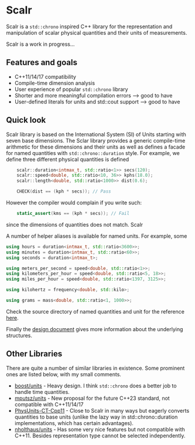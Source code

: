 # Scalr
Scalr is a `std::chrono` inspired C++ library for the representation and manipulation of scalar physical quantities and their units of measurements. 

Scalr is a work in progress... 

## Features and goals

* C++11/14/17 compatibility
* Compile-time dimension analysis
* User experience of popular `std::chrono` library
* Shorter and more meaningful compilation errors --> good to have 
* User-defined literals for units and std::cout support --> good to have 

## Quick look

Scalr library is based on the International System (SI) of Units starting with seven base dimensions. The Sclar library provides a generic compile-time arithmetic for these dimensions and their units as well as defines a facade for named quantities with `std::chrono::duration` style. For example, we define three different physical quantities is defined 

```c++
    scalr::duration<intmax_t, std::ratio<1>> secs(120); 
    scalr::speed<double, std::ratio<10, 36>> kphs(18.0);
    scalr::length<double, std::ratio<1000>> dist(0.6);

    CHECK(dist == (kph * secs)); // Pass
```

However the compiler would complain if you write such: 
```c++
    static_assert(kms == (kph * secs)); // Fail
```
since the dimensions of quantities does not match. Scalr 

A number of helper aliases is available for named units. For example, some 

```c++
using hours = duration<intmax_t, std::ratio<3600>>;
using minutes = duration<intmax_t, std::ratio<60>>;
using seconds = duration<intmax_t>;

using meters_per_second = speed<double, std::ratio<1>>;
using kilometers_per_hour = speed<double, std::ratio<5, 18>>;
using miles_per_hour = speed<double, std::ratio<1397, 3125>>;

using kilohertz = frequency<double, std::kilo>;

using grams = mass<double, std::ratio<1, 1000>>;
```

Check the source directory of named quantities and unit for the reference [here](https://github.com/doganulus/scalr/tree/master/include/scalr/named_quantity).

Finally the [design document](https://github.com/doganulus/scalr/tree/master/docs/design.md) gives more information about the underlying structures.

## Other Libraries

There are quite a number of similar libraries in existence. Some prominent ones are listed below, with my small comments.

* [boost/units](https://www.boost.org/doc/libs/1_51_0/doc/html/boost_units.html) - Heavy design. I think `std::chrono` does a better job to handle time quantities.
* [mputsz/units](https://github.com/mpusz/units) - New proposal for the future C++23 standard, not compatible with C++11/14/17 
* [PhysUnits-CT-Cpp11](https://github.com/martinmoene/PhysUnits-CT-Cpp11) - Close to Scalr in many ways but eagerly converts quantities to base units (unlike the lazy way in std::chrono::duration implementations, which has certain advantages).
* [nholthaus/units](https://github.com/nholthaus/units) - Has some very nice features but not compatible with C++11. Besides representation type cannot be selected independently.